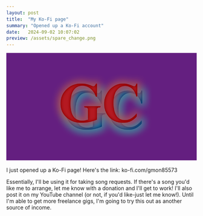 ```yaml
---
layout: post
title:  "My Ko-Fi page"
summary: "Opened up a Ko-Fi account"
date:   2024-09-02 10:07:02
preview: /assets/spare_change.png
---
```


![Picture 1](/assets/kofipostlong.png)

I just opened up a Ko-Fi page! Here's the link: ko-fi.com/gmon85573 

Essentially, I'll be using it for taking song requests. If there's a song you'd like me to arrange, let me know with a donation and I'll get to work! 
I'll also post it on my YouTube channel (or not, if you'd like-just let me know!). Until I'm able to get more freelance gigs, I'm going to try this 
out as another source of income. 
